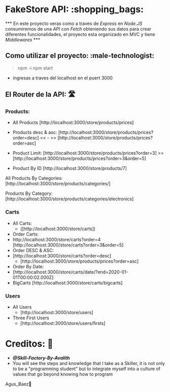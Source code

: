 # FakeStore API: :shopping_bags:

*** En este proyecto veras como a traves de _Express_ en _Node.JS_ consumiremos de una _API_ con _Fetch_ obteniendo sus datos para crear diferentes funcionalidades, el proyecto esta organizado en MVC y tiene _Middlewares_ ***

## Como utilizar el proyecto: :male-technologist:

> npm -i
> npm start

- ingresas a traves del localhost en el puert 3000

## El Router de la API: :motorway:

### Products:

- All Products
[http://localhost:3000/store/products/prices]

- Products desc & asc:
[http://localhost:3000/store/products/prices?order=desc] << - >> [http://localhost:3000/store/products/prices?order=asc]

- Product Limit:
[http://localhost:3000/store/products/prices?order=3] >> [http://localhost:3000/store/products/prices?order=3&order=5]

- Product By ID
[http://localhost:3000/store/products/7]

All Products By Categories:
[http://localhost:3000/store/products/categories/]

Products By Category:
[http://localhost:3000/store/products/categories/electronics]

### Carts
- All Carts:
    - ([http://localhost:3000/store/carts])
- Order Carts:
-   http://localhost:3000/store/carts?order=4
[http://localhost:3000/store/carts?order=3&order=5]
 - Order DESC & ASC:
-   [http://localhost:3000/store/carts?order=desc]
    - [http://localhost:3000/store/products/prices?order=asc]
- Order By Date:
-   [http://localhost:3000/store/carts/date/?end=2020-01-01T00:00:02.000Z] 
- BigCarts 
    [http://localhost:3000/store/carts/bigcarts]

### Users
- All Users
    - [http://localhost:3000/store/users]
- Three First Users
    - [http://localhost:3000/store/users/firsts]

# Creditos: :rocket:

- **_@Skill-Factory-By-Avalith_**
- You will see the steps and knowledge that I take as a Skiller, it is not only to be a "programming student" but to integrate myself into a culture of values that go beyond knowing how to program

Agus_Baez👋
